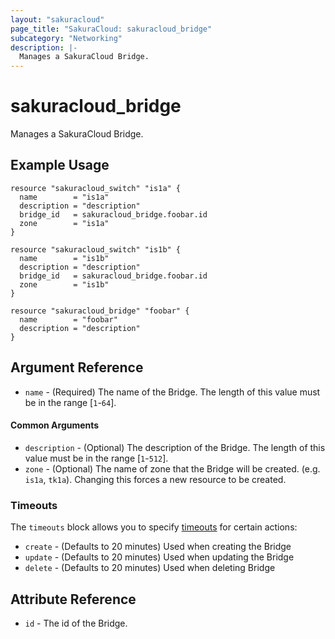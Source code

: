 ```yaml
---
layout: "sakuracloud"
page_title: "SakuraCloud: sakuracloud_bridge"
subcategory: "Networking"
description: |-
  Manages a SakuraCloud Bridge.
---
```


# sakuracloud_bridge

Manages a SakuraCloud Bridge.

## Example Usage

```hcl
resource "sakuracloud_switch" "is1a" {
  name        = "is1a"
  description = "description"
  bridge_id   = sakuracloud_bridge.foobar.id
  zone        = "is1a"
}

resource "sakuracloud_switch" "is1b" {
  name        = "is1b"
  description = "description"
  bridge_id   = sakuracloud_bridge.foobar.id
  zone        = "is1b"
}

resource "sakuracloud_bridge" "foobar" {
  name        = "foobar"
  description = "description"
}
```
## Argument Reference

* `name` - (Required) The name of the Bridge. The length of this value must be in the range [`1`-`64`].

#### Common Arguments

* `description` - (Optional) The description of the Bridge. The length of this value must be in the range [`1`-`512`].
* `zone` - (Optional) The name of zone that the Bridge will be created. (e.g. `is1a`, `tk1a`). Changing this forces a new resource to be created.

### Timeouts

The `timeouts` block allows you to specify [timeouts](https://www.terraform.io/docs/configuration/resources.html#operation-timeouts) for certain actions:

* `create` - (Defaults to 20 minutes) Used when creating the Bridge
* `update` - (Defaults to 20 minutes) Used when updating the Bridge
* `delete` - (Defaults to 20 minutes) Used when deleting Bridge

## Attribute Reference

* `id` - The id of the Bridge.
